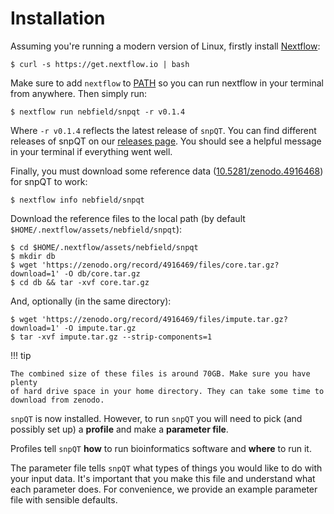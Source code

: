 # Installation

Assuming you're running a modern version of Linux, firstly install
[Nextflow](https://www.nextflow.io):

```
$ curl -s https://get.nextflow.io | bash 
```

Make sure to add `nextflow` to [PATH](https://unix.stackexchange.com/a/26059) so
you can run nextflow in your terminal from anywhere. Then simply run:

```
$ nextflow run nebfield/snpqt -r v0.1.4
```

Where `-r v0.1.4` reflects the latest release of `snpQT`. You can find different
releases of snpQT on our [releases
page](https://github.com/nebfield/snpQT/releases).  You should see a helpful
message in your terminal if everything went well.

Finally, you must download some reference data
([10.5281/zenodo.4916468](https://doi.org/10.5281/zenodo.4916468)) for snpQT to
work:

```
$ nextflow info nebfield/snpqt
```

Download the reference files to the local path (by default
`$HOME/.nextflow/assets/nebfield/snpqt`):

```
$ cd $HOME/.nextflow/assets/nebfield/snpqt
$ mkdir db
$ wget 'https://zenodo.org/record/4916469/files/core.tar.gz?download=1' -O db/core.tar.gz
$ cd db && tar -xvf core.tar.gz 
```

And, optionally (in the same directory):

```
$ wget 'https://zenodo.org/record/4916469/files/impute.tar.gz?download=1' -O impute.tar.gz
$ tar -xvf impute.tar.gz --strip-components=1 
```

!!! tip

    The combined size of these files is around 70GB. Make sure you have plenty
    of hard drive space in your home directory. They can take some time to
    download from zenodo.

`snpQT` is now installed. However, to run `snpQT` you will need to pick (and
possibly set up) a **profile** and make a **parameter file**.

Profiles tell `snpQT` **how** to run bioinformatics software and **where** to
run it.

The parameter file tells `snpQT` what types of things you would like to do with
your input data. It's important that you make this file and understand what each
parameter does. For convenience, we provide an example parameter file with
sensible defaults.
